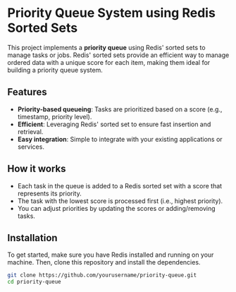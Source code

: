 # Priority Queue System using Redis Sorted Sets

This project implements a **priority queue** using Redis' sorted sets to manage tasks or jobs. Redis' sorted sets provide an efficient way to manage ordered data with a unique score for each item, making them ideal for building a priority queue system.

## Features

- **Priority-based queueing**: Tasks are prioritized based on a score (e.g., timestamp, priority level).
- **Efficient**: Leveraging Redis' sorted set to ensure fast insertion and retrieval.
- **Easy integration**: Simple to integrate with your existing applications or services.

## How it works

- Each task in the queue is added to a Redis sorted set with a score that represents its priority.
- The task with the lowest score is processed first (i.e., highest priority).
- You can adjust priorities by updating the scores or adding/removing tasks.

## Installation

To get started, make sure you have Redis installed and running on your machine. Then, clone this repository and install the dependencies.

```bash
git clone https://github.com/yourusername/priority-queue.git
cd priority-queue
```
